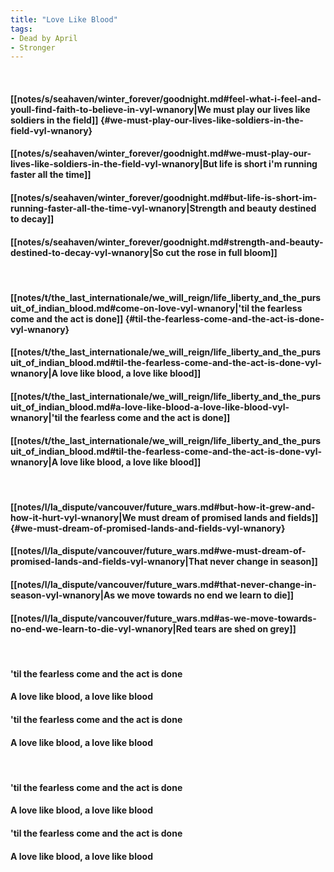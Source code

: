 ```yaml
---
title: "Love Like Blood"
tags:
- Dead by April
- Stronger
---
```

&nbsp;
#### [[notes/s/seahaven/winter_forever/goodnight.md#feel-what-i-feel-and-youll-find-faith-to-believe-in-vyl-wnanory|We must play our lives like soldiers in the field]] {#we-must-play-our-lives-like-soldiers-in-the-field-vyl-wnanory}
#### [[notes/s/seahaven/winter_forever/goodnight.md#we-must-play-our-lives-like-soldiers-in-the-field-vyl-wnanory|But life is short i'm running faster all the time]]
#### [[notes/s/seahaven/winter_forever/goodnight.md#but-life-is-short-im-running-faster-all-the-time-vyl-wnanory|Strength and beauty destined to decay]]
#### [[notes/s/seahaven/winter_forever/goodnight.md#strength-and-beauty-destined-to-decay-vyl-wnanory|So cut the rose in full bloom]]
&nbsp;
#### [[notes/t/the_last_internationale/we_will_reign/life_liberty_and_the_pursuit_of_indian_blood.md#come-on-love-vyl-wnanory|'til the fearless come and the act is done]] {#til-the-fearless-come-and-the-act-is-done-vyl-wnanory}
#### [[notes/t/the_last_internationale/we_will_reign/life_liberty_and_the_pursuit_of_indian_blood.md#til-the-fearless-come-and-the-act-is-done-vyl-wnanory|A love like blood, a love like blood]]
#### [[notes/t/the_last_internationale/we_will_reign/life_liberty_and_the_pursuit_of_indian_blood.md#a-love-like-blood-a-love-like-blood-vyl-wnanory|'til the fearless come and the act is done]]
#### [[notes/t/the_last_internationale/we_will_reign/life_liberty_and_the_pursuit_of_indian_blood.md#til-the-fearless-come-and-the-act-is-done-vyl-wnanory|A love like blood, a love like blood]]
&nbsp;
#### [[notes/l/la_dispute/vancouver/future_wars.md#but-how-it-grew-and-how-it-hurt-vyl-wnanory|We must dream of promised lands and fields]] {#we-must-dream-of-promised-lands-and-fields-vyl-wnanory}
#### [[notes/l/la_dispute/vancouver/future_wars.md#we-must-dream-of-promised-lands-and-fields-vyl-wnanory|That never change in season]]
#### [[notes/l/la_dispute/vancouver/future_wars.md#that-never-change-in-season-vyl-wnanory|As we move towards no end we learn to die]]
#### [[notes/l/la_dispute/vancouver/future_wars.md#as-we-move-towards-no-end-we-learn-to-die-vyl-wnanory|Red tears are shed on grey]]
&nbsp;
#### 'til the fearless come and the act is done
#### A love like blood, a love like blood
#### 'til the fearless come and the act is done
#### A love like blood, a love like blood
&nbsp;
#### 'til the fearless come and the act is done
#### A love like blood, a love like blood
#### 'til the fearless come and the act is done
#### A love like blood, a love like blood
